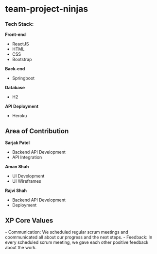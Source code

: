# team-project-ninjas

<h3>Tech Stack:</h3>

<b>Front-end</b>
- ReactJS
- HTML
- CSS
- Bootstrap

<b>Back-end</b>
- Springboot

<b>Database</b>
- H2

<b>API Deployment</b>
- Heroku

<h2>Area of Contribution</h2>

<b>Sarjak Patel</b>
- Backend API Development
- API Integration

<b>Aman Shah</b>
- UI Development
- UI Wireframes

<b>Rajvi Shah</b>
- Backend API Development
- Deployment

<h2>XP Core Values</h2>
- Communication: We scheduled regular scrum meetings and coommunicated all about our progress and the next steps.
- Feedback: In every scheduled scrum meeting, we gave each other positive feedback about the work.


